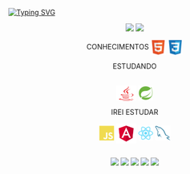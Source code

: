 
[![Typing SVG](https://readme-typing-svg.herokuapp.com?color=%23e98431&Left=true&vLeft=true&width=600&lines=Hello+👋+!+my+name+is+Dreyson+Santiago+;Welcome+to+My+Profile!;+technology+enthusiast+❤️+)](https://git.io/typing-svg)

<div align="center">
  <img height="160em" src="https://github-readme-stats.vercel.app/api?username=dreysonsilva&show_icons=true&theme=white&include_all_commits=true&count_private=true"/>
  <img height="160em" src="https://github-readme-stats.vercel.app/api/top-langs/?username=dreysonsilva&layout=compact&langs_count=7&theme=white"/>
  
  CONHECIMENTOS
     <img align="center" alt="HTML" height="30" width="30" src="https://raw.githubusercontent.com/devicons/devicon/master/icons/html5/html5-original.svg">
     <img align="center" alt="CSS" height="30" width="30" src="https://raw.githubusercontent.com/devicons/devicon/master/icons/css3/css3-original.svg">

  
  <p>ESTUDANDO</p>  
<div style="display: inline_block"><br>
  <img align="center" alt="Java" height="30" width="40" src="https://raw.githubusercontent.com/devicons/devicon/master/icons/java/java-plain.svg">
  <img align="center" alt="Spring Boot" width="30" height="30" src="https://raw.githubusercontent.com/github/explore/80688e429a7d4ef2fca1e82350fe8e3517d3494d/topics/spring-boot/spring-boot.png" />
  
  <p>IREI ESTUDAR</p>
  <img align="center" alt="Java Script" height="30" width="30" src="https://raw.githubusercontent.com/devicons/devicon/master/icons/javascript/javascript-plain.svg">
  <img align="center" alt="Angular" width="40" height="40" src="https://raw.githubusercontent.com/github/explore/80688e429a7d4ef2fca1e82350fe8e3517d3494d/topics/angular/angular.png" />
   <img align="center" alt="dreyson-React" height="30" width="30" src="https://raw.githubusercontent.com/devicons/devicon/master/icons/react/react-original.svg">
  <img align="center" alt="mysql" height="30" width="30" src="https://raw.githubusercontent.com/devicons/devicon/master/icons/mysql/mysql-plain.svg">

</div>

  ##
 
<div> 
  <a href="https://www.youtube.com/channel/UCmHg0Bf1p0W4hqTvxtbP0JQ" target="_blank"><img src="https://img.shields.io/badge/YouTube-FF0000?style=for-the-badge&logo=youtube&logoColor=white" target="_blank"></a>
  <a href="https://instagram.com/dreysonsilva" target="_blank"><img src="https://img.shields.io/badge/-Instagram-%23E4405F?style=for-the-badge&logo=instagram&logoColor=white" target="_blank"></a>
  <a href = "mailto:dreysoninformar@gmail.com"><img src="https://img.shields.io/badge/-Gmail-%23333?style=for-the-badge&logo=gmail&logoColor=white" target="_blank"></a>
  <a href="https://www.linkedin.com/in/dreyson-santiago-665743183/" target="_blank"><img src="https://img.shields.io/badge/-LinkedIn-%230077B5?style=for-the-badge&logo=linkedin&logoColor=white" target="_blank"></a>
   <a href="https://wa.me/5581999845890"> <img src="https://img.shields.io/badge/WhatsApp-25D366?style=for-the-badge&logo=whatsapp&logoColor=white"></a>
</div>
